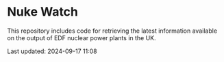 # Nuke Watch

This repository includes code for retrieving the latest information available on the output of EDF nuclear power plants in the UK.

Last updated: 2024-09-17 11:08